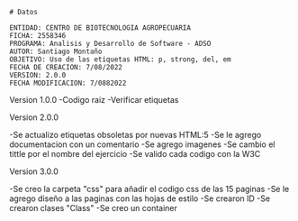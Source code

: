     # Datos
    
    ENTIDAD: CENTRO DE BIOTECNOLOGIA AGROPECUARIA
    FICHA: 2558346
    PROGRAMA: Analisis y Desarrollo de Software - ADSO
    AUTOR: Santiago Montaño 
    OBJETIVO: Uso de las etiquetas HTML: p, strong, del, em
    FECHA DE CREACION: 7/08/2022
    VERSION: 2.0.0
    FECHA MODIFICACION: 7/0882022
    

    
   Version 1.0.0
   -Codigo raiz
   -Verificar etiquetas
   
   Version 2.0.0
   
   -Se actualizo etiquetas obsoletas por nuevas HTML:5
   -Se le agrego documentacion con un comentario 
   -Se agrego imagenes
   -Se cambio el tittle por el nombre del ejercicio
   -Se valido cada codigo con la W3C
   
   Version 3.0.0
   
  -Se creo la carpeta "css" para añadir el codigo css de las 15 paginas
  -Se le agrego diseño a las paginas con las hojas de estilo
  -Se crearon ID
  -Se crearon clases "Class"
  -Se creo un container 

